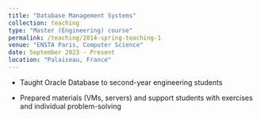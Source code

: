```yaml
---
title: "Database Management Systems"
collection: teaching
type: "Master (Engineering) course"
permalink: /teaching/2014-spring-teaching-1
venue: "ENSTA Paris, Computer Science"
date: September 2023 - Present
location: "Palaiseau, France"
---
```


* Taught Oracle Database to second-year engineering students

* Prepared materials (VMs, servers) and support students with exercises and individual problem-solving

